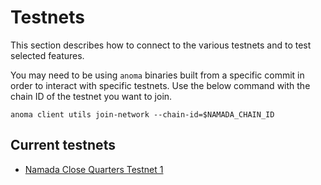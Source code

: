 # Testnets

This section describes how to connect to the various testnets and to test selected features.

You may need to be using `anoma` binaries built from a specific commit in order to interact with specific testnets. Use the below command with the chain ID of the testnet you want to join.

```shell
anoma client utils join-network --chain-id=$NAMADA_CHAIN_ID
```

## Current testnets
- [Namada Close Quarters Testnet 1](./namada-close-quarters-testnet-1.md)
